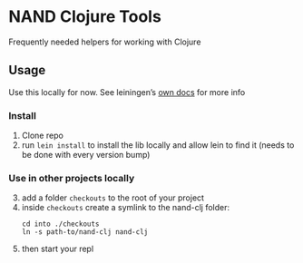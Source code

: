 # NAND Clojure Tools

Frequently needed helpers for working with Clojure

## Usage

Use this locally for now. See leiningen’s
[own docs](https://github.com/technomancy/leiningen/blob/stable/doc/TUTORIAL.md#checkout-dependencies)
for more info

### Install
1. Clone repo
2. run `lein install` to install the lib locally and allow lein to
   find it (needs to be done with every version bump)
   
### Use in other projects locally
3. add a folder `checkouts` to the root of your project
4. inside `checkouts` create a symlink to the nand-clj folder:
   ```
   cd into ./checkouts
   ln -s path-to/nand-clj nand-clj
   ```
5. then start your repl
